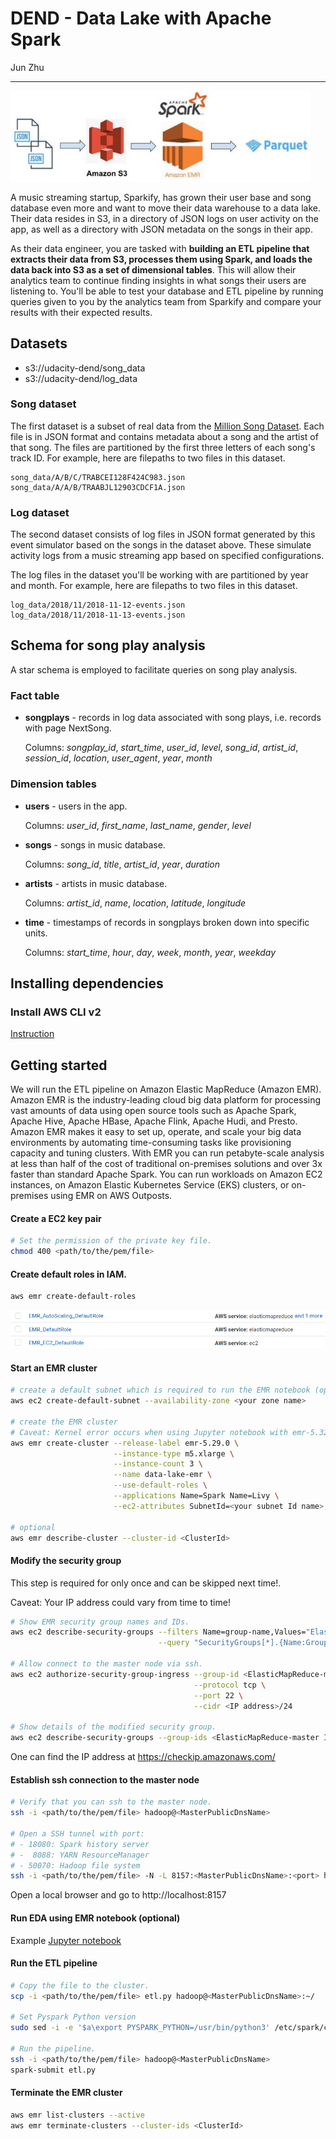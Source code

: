 # DEND - Data Lake with Apache Spark

Jun Zhu
___

<img src="./architecture.jpg" alt="drawing" width="480"/>

A music streaming startup, Sparkify, has grown their user base and song database 
even more and want to move their data warehouse to a data lake. Their data 
resides in S3, in a directory of JSON logs on user activity on the app, as well 
as a directory with JSON metadata on the songs in their app.

As their data engineer, you are tasked with **building an ETL pipeline that 
extracts their data from S3, processes them using Spark, and loads the data 
back into S3 as a set of dimensional tables**. This will allow their analytics 
team to continue finding insights in what songs their users are listening to. 
You'll be able to test your database and ETL pipeline by running queries given 
to you by the analytics team from Sparkify and compare your results with their 
expected results.

## Datasets

- s3://udacity-dend/song_data
- s3://udacity-dend/log_data

### Song dataset

The first dataset is a subset of real data from the 
[Million Song Dataset](http://millionsongdataset.com/). Each file is in JSON 
format and contains metadata about a song and the artist of that song. The 
files are partitioned by the first three letters of each song's track ID. 
For example, here are filepaths to two files in this dataset.

```angular2html
song_data/A/B/C/TRABCEI128F424C983.json
song_data/A/A/B/TRAABJL12903CDCF1A.json
```

### Log dataset

The second dataset consists of log files in JSON format generated by this 
event simulator based on the songs in the dataset above. These simulate 
activity logs from a music streaming app based on specified configurations.

The log files in the dataset you'll be working with are partitioned by year 
and month. For example, here are filepaths to two files in this dataset.

```angular2html
log_data/2018/11/2018-11-12-events.json
log_data/2018/11/2018-11-13-events.json
```


## Schema for song play analysis

A star schema is employed to facilitate queries on song play analysis.

### Fact table

- **songplays** - records in log data associated with song plays, i.e. 
  records with page NextSong.
  
  Columns: *songplay_id*, *start_time*, *user_id*, *level*, 
  *song_id*, *artist_id*, *session_id*, *location*, *user_agent*,
  *year*, *month*

### Dimension tables

- **users** - users in the app.
  
  Columns: *user_id*, *first_name*, *last_name*, *gender*, *level*
- **songs** - songs in music database.
  
  Columns: *song_id*, *title*, *artist_id*, *year*, *duration*
- **artists** - artists in music database.
  
  Columns: *artist_id*, *name*, *location*, *latitude*, *longitude*
- **time** - timestamps of records in songplays broken down into specific units. 
  
  Columns: *start_time*, *hour*, *day*, *week*, *month*, *year*, *weekday*

## Installing dependencies

### Install AWS CLI v2

[Instruction](https://docs.aws.amazon.com/cli/latest/userguide/install-cliv2.html)

## Getting started

We will run the ETL pipeline on Amazon Elastic MapReduce (Amazon EMR).
Amazon EMR is the industry-leading cloud big data platform for processing vast 
amounts of data using open source tools such as Apache Spark, Apache Hive, 
Apache HBase, Apache Flink, Apache Hudi, and Presto. Amazon EMR makes it easy 
to set up, operate, and scale your big data environments by automating 
time-consuming tasks like provisioning capacity and tuning clusters. With EMR 
you can run petabyte-scale analysis at less than half of the cost of 
traditional on-premises solutions and over 3x faster than standard Apache 
Spark. You can run workloads on Amazon EC2 instances, on Amazon Elastic 
Kubernetes Service (EKS) clusters, or on-premises using EMR on AWS Outposts.

#### Create a EC2 key pair

```sh
# Set the permission of the private key file.
chmod 400 <path/to/the/pem/file>
```

#### Create default roles in IAM.
```sh
aws emr create-default-roles
```
![](./default_emr_roles.png)

#### Start an EMR cluster 
```sh
# create a default subnet which is required to run the EMR notebook (optional)
aws ec2 create-default-subnet --availability-zone <your zone name>

# create the EMR cluster
# Caveat: Kernel error occurs when using Jupyter notebook with emr-5.32.0!
aws emr create-cluster --release-label emr-5.29.0 \
                       --instance-type m5.xlarge \
                       --instance-count 3 \
                       --name data-lake-emr \
                       --use-default-roles \
                       --applications Name=Spark Name=Livy \
                       --ec2-attributes SubnetId=<your subnet Id name>,KeyName=<your permission key name>

# optional
aws emr describe-cluster --cluster-id <ClusterId>
```

#### Modify the security group

This step is required for only once and can be skipped next time!.

Caveat: Your IP address could vary from time to time!

```sh
# Show EMR security group names and IDs.
aws ec2 describe-security-groups --filters Name=group-name,Values="ElasticMapReduce-*" \
                                 --query "SecurityGroups[*].{Name:GroupName,ID:GroupId}"

# Allow connect to the master node via ssh. 
aws ec2 authorize-security-group-ingress --group-id <ElasticMapReduce-master ID> \
                                         --protocol tcp \
                                         --port 22 \
                                         --cidr <IP address>/24

# Show details of the modified security group.
aws ec2 describe-security-groups --group-ids <ElasticMapReduce-master ID>
```

One can find the IP address at https://checkip.amazonaws.com/

#### Establish ssh connection to the master node

```sh
# Verify that you can ssh to the master node.
ssh -i <path/to/the/pem/file> hadoop@<MasterPublicDnsName>

# Open a SSH tunnel with port:
# - 18080: Spark history server
# -  8088: YARN ResourceManager
# - 50070: Hadoop file system
ssh -i <path/to/the/pem/file> -N -L 8157:<MasterPublicDnsName>:<port> hadoop@<MasterPublicDnsName>
```

Open a local browser and go to http://localhost:8157

#### Run EDA using EMR notebook (optional)

Example [Jupyter notebook](./spartify.ipynb)

#### Run the ETL pipeline

```sh
# Copy the file to the cluster.
scp -i <path/to/the/pem/file> etl.py hadoop@<MasterPublicDnsName>:~/

# Set Pyspark Python version
sudo sed -i -e '$a\export PYSPARK_PYTHON=/usr/bin/python3' /etc/spark/conf/spark-env.sh

# Run the pipeline.
ssh -i <path/to/the/pem/file> hadoop@<MasterPublicDnsName>
spark-submit etl.py
```

#### Terminate the EMR cluster
```sh
aws emr list-clusters --active
aws emr terminate-clusters --cluster-ids <ClusterId>
```
